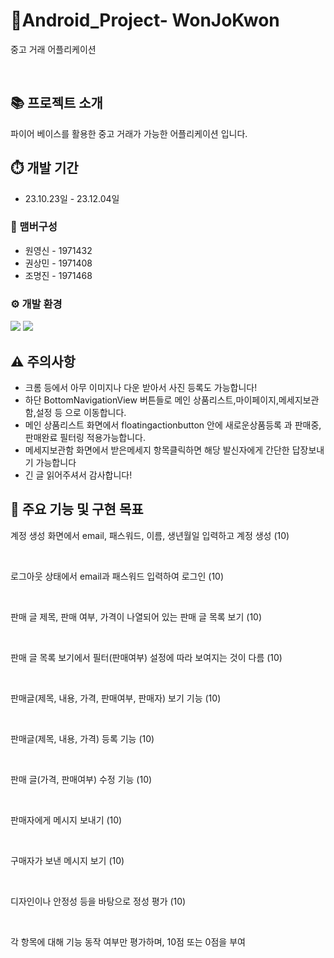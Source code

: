 # 🤖Android_Project- WonJoKwon

중고 거래 어플리케이션


<br>

## 📚 프로젝트 소개

파이어 베이스를 활용한 중고 거래가 가능한 어플리케이션 입니다.
<br>

## ⏱️ 개발 기간

- 23.10.23일 - 23.12.04일

### 👬 맴버구성

- 원영신 - 1971432
- 권상민 - 1971408
- 조명진 - 1971468

### ⚙️ 개발 환경

<img src="https://img.shields.io/badge/Kotlin-F48E00?style=flat&logo=Kotlin&logoColor=white"/> 
<img src="https://img.shields.io/badge/Firebase-FFCA28?style=flat&logo=Firebase&logoColor=white"/>

## ⚠️ 주의사항

- 크롬 등에서 아무 이미지나 다운 받아서 사진 등록도 가능합니다!
- 하단 BottomNavigationView 버튼들로 메인 상품리스트,마이페이지,메세지보관함,설정 등 으로 이동합니다.
- 메인 상품리스트 화면에서 floatingactionbutton 안에 새로운상품등록 과 판매중,판매완료 필터링 적용가능합니다.
- 메세지보관함 화면에서 받은메세지 항목클릭하면 해당 발신자에게 간단한 답장보내기 가능합니다
- 긴 글 읽어주셔서 감사합니다!
  
## 📌 주요 기능 및 구현 목표

 계정 생성 화면에서 email, 패스워드, 이름, 생년월일 입력하고 계정 생성 (10)

<br>

 로그아웃 상태에서 email과 패스워드 입력하여 로그인 (10)

<br>

판매 글 제목, 판매 여부, 가격이 나열되어 있는 판매 글 목록 보기 (10)

<br>

판매 글 목록 보기에서 필터(판매여부) 설정에 따라 보여지는 것이 다름 (10)

<br>

판매글(제목, 내용, 가격, 판매여부, 판매자) 보기 기능 (10)

<br>

판매글(제목, 내용, 가격) 등록 기능 (10)

<br>

판매 글(가격, 판매여부) 수정 기능 (10)

<br>

판매자에게 메시지 보내기 (10)

<br>

구매자가 보낸 메시지 보기 (10)

<br>

디자인이나 안정성 등을 바탕으로 정성 평가 (10)

<br>

각 항목에 대해 기능 동작 여부만 평가하며, 10점 또는 0점을 부여

<br>
